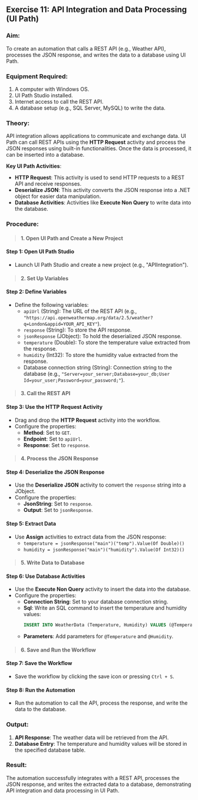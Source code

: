 ## Exercise 11: API Integration and Data Processing (UI Path)

### Aim:
To create an automation that calls a REST API (e.g., Weather API), processes the JSON response, and writes the data to a database using UI Path.

### Equipment Required:
1. A computer with Windows OS.
2. UI Path Studio installed.
3. Internet access to call the REST API.
4. A database setup (e.g., SQL Server, MySQL) to write the data.

### Theory:
API integration allows applications to communicate and exchange data. UI Path can call REST APIs using the **HTTP Request** activity and process the JSON responses using built-in functionalities. Once the data is processed, it can be inserted into a database.

**Key UI Path Activities**:
- **HTTP Request**: This activity is used to send HTTP requests to a REST API and receive responses.
- **Deserialize JSON**: This activity converts the JSON response into a .NET object for easier data manipulation.
- **Database Activities**: Activities like **Execute Non Query** to write data into the database.

### Procedure:

>#### 1. **Open UI Path and Create a New Project**
#### Step 1: Open UI Path Studio
- Launch UI Path Studio and create a new project (e.g., "APIIntegration").

>#### 2. **Set Up Variables**
#### Step 2: Define Variables
- Define the following variables:
  - `apiUrl` (String): The URL of the REST API (e.g., `"https://api.openweathermap.org/data/2.5/weather?q=London&appid=YOUR_API_KEY"`).
  - `response` (String): To store the API response.
  - `jsonResponse` (JObject): To hold the deserialized JSON response.
  - `temperature` (Double): To store the temperature value extracted from the response.
  - `humidity` (Int32): To store the humidity value extracted from the response.
  - Database connection string (String): Connection string to the database (e.g., `"Server=your_server;Database=your_db;User Id=your_user;Password=your_password;"`).

>#### 3. **Call the REST API**
#### Step 3: Use the HTTP Request Activity
- Drag and drop the **HTTP Request** activity into the workflow.
- Configure the properties:
  - **Method**: Set to `GET`.
  - **Endpoint**: Set to `apiUrl`.
  - **Response**: Set to `response`.

>#### 4. **Process the JSON Response**
#### Step 4: Deserialize the JSON Response
- Use the **Deserialize JSON** activity to convert the `response` string into a JObject.
- Configure the properties:
  - **JsonString**: Set to `response`.
  - **Output**: Set to `jsonResponse`.

#### Step 5: Extract Data
- Use **Assign** activities to extract data from the JSON response:
  - `temperature = jsonResponse("main")("temp").Value(Of Double)()`
  - `humidity = jsonResponse("main")("humidity").Value(Of Int32)()`

>#### 5. **Write Data to Database**
#### Step 6: Use Database Activities
- Use the **Execute Non Query** activity to insert the data into the database.
- Configure the properties:
  - **Connection String**: Set to your database connection string.
  - **Sql**: Write an SQL command to insert the temperature and humidity values:
    ```sql
    INSERT INTO WeatherData (Temperature, Humidity) VALUES (@Temperature, @Humidity)
    ```
  - **Parameters**: Add parameters for `@Temperature` and `@Humidity`.

>#### 6. **Save and Run the Workflow**
#### Step 7: Save the Workflow
- Save the workflow by clicking the save icon or pressing `Ctrl + S`.

#### Step 8: Run the Automation
- Run the automation to call the API, process the response, and write the data to the database.

### Output:
1. **API Response**: The weather data will be retrieved from the API.
2. **Database Entry**: The temperature and humidity values will be stored in the specified database table.

### Result:
The automation successfully integrates with a REST API, processes the JSON response, and writes the extracted data to a database, demonstrating API integration and data processing in UI Path.
